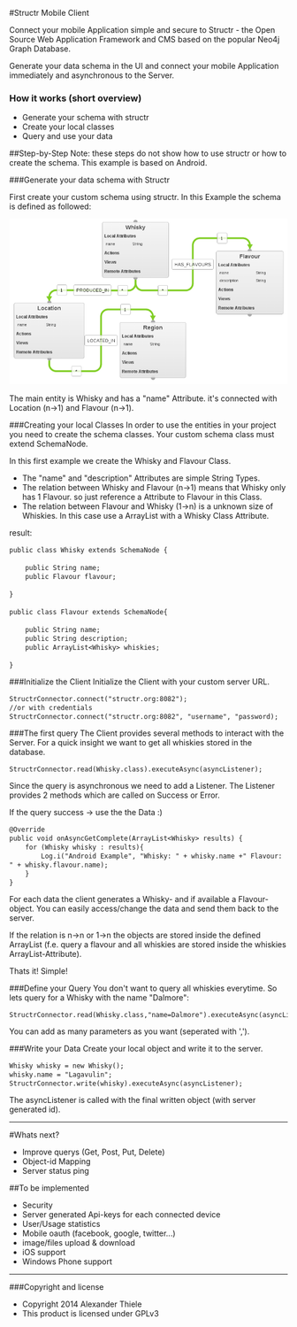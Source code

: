 #Structr Mobile Client

Connect your mobile Application simple and secure to Structr - the Open Source Web Application Framework and CMS based on the popular Neo4j Graph Database.

Generate your data schema in the UI and connect your mobile Application immediately and asynchronous to the Server.

### How it works (short overview)
* Generate your schema with structr
* Create your local classes
* Query and use your data

##Step-by-Step
Note: these steps do not show how to use structr or how to create the schema. This example is based on Android.

###Generate your data schema with Structr

First create your custom schema using structr. In this Example the schema is defined as followed:

![Structr Schema Example](.images/example_schema.png?raw=true "Structr Schema Example")

The main entity is Whisky and has a "name" Attribute. it's connected with Location (n->1) and Flavour (n->1). 


###Creating your local Classes
In order to use the entities in your project you need to create the schema classes. Your custom schema class must extend SchemaNode.

In this first example we create the Whisky and Flavour Class.

* The "name" and "description" Attributes are simple String Types. 
* The relation between Whisky and Flavour (n->1) means that Whisky only has 1 Flavour. so just reference a Attribute to Flavour in this Class. 
* The relation between Flavour and Whisky (1->n) is a unknown size of Whiskies. In this case use a ArrayList with a Whisky Class Attribute.

result: 

    public class Whisky extends SchemaNode {

        public String name;
        public Flavour flavour;

    }
    
    public class Flavour extends SchemaNode{

        public String name;
        public String description;
        public ArrayList<Whisky> whiskies;

    }

###Initialize the Client
Initialize the Client with your custom server URL. 

    StructrConnector.connect("structr.org:8082");
    //or with credentials
    StructrConnector.connect("structr.org:8082", "username", "password);

###The first query
The Client provides several methods to interact with the Server. For a quick insight we want to get all whiskies stored in the database.

    StructrConnector.read(Whisky.class).executeAsync(asyncListener);

Since the query is asynchronous we need to add a Listener. The Listener provides 2 methods which are called on Success or Error. 

If the query success -> use the the Data :)

    @Override
    public void onAsyncGetComplete(ArrayList<Whisky> results) {
        for (Whisky whisky : results){
            Log.i("Android Example", "Whisky: " + whisky.name +" Flavour: " + whisky.flavour.name);
        }
    }

For each data the client generates a Whisky- and if available a Flavour-object. You can easily access/change the data and send them back to the server. 

If the relation is n->n or 1->n the objects are stored inside the defined ArrayList (f.e. query a flavour and all whiskies are stored inside the whiskies ArrayList-Attribute).

Thats it! Simple!

###Define your Query
You don't want to query all whiskies everytime. So lets query for a Whisky with the name "Dalmore":

    StructrConnector.read(Whisky.class,"name=Dalmore").executeAsync(asyncListener);

You can add as many parameters as you want (seperated with ',').

###Write your Data
Create your local object and write it to the server.
    
    Whisky whisky = new Whisky();
    whisky.name = "Lagavulin";
    StructrConnector.write(whisky).executeAsync(asyncListener);

The asyncListener is called with the final written object (with server generated id).
    
--------------

#Whats next?
* Improve querys (Get, Post, Put, Delete)
* Object-id Mapping
* Server status ping

##To be implemented
* Security
* Server generated Api-keys for each connected device
* User/Usage statistics
* Mobile oauth (facebook, google, twitter...)
* image/files upload & download
* iOS support
* Windows Phone support

------------

###Copyright and license
* Copyright 2014 Alexander Thiele
* This product is licensed under GPLv3